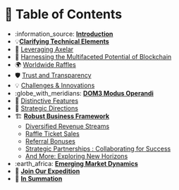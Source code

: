 # 📖 Table of Contents

* :information\_source: [**Introduction**](<README (1).md>)
* :bulb:[**Clarifying Technical Elements**](Clarifying\_Technical\_Elements/)
* 🔗 [Leveraging Axelar](Leveraging\_Axelar/)
* 🚀 [Harnessing the Multifaceted Potential of Blockchain](Harnessing\_Potential/)
* 🌍 [Worldwide Raffles](Worldwide\_Raffles/)
* 🛡️ [Trust and Transparency](Trust\_and\_Transparency/)
* 💡 [Challenges & Innovations](Challenges\_Innovations/)
* :globe\_with\_meridians: [**DOM3 Modus Operandi**](DOM3\_Operandi/)
* 🌟 [Distinctive Features](Distinctive\_Features/)
* 🧭 [Strategic Directions](Strategic\_Directions/)
* 🏗️ [**Robust Business Framework**](robust\_framework/)
  * [Diversified Revenue Streams](robust\_framework/diversified-revenue-streams.md)
  * [Raffle Ticket Sales](robust\_framework/raffle-ticket-sales.md)
  * [Referral Bonuses](robust\_framework/referral-bonuses.md)
  * [Strategic Partnerships : Collaborating for Success](robust\_framework/strategic-partnerships.md)
  * [And More: Exploring New Horizons](robust\_framework/and-more-....md)
* :earth\_africa: [**Emerging Market Dynamics**](Emerging\_Market\_Dynamics/)
* 🚀 [**Join Our Expedition**](Join\_Expedition/)
* 🎯 [**In Summation**](In\_Summation/)
